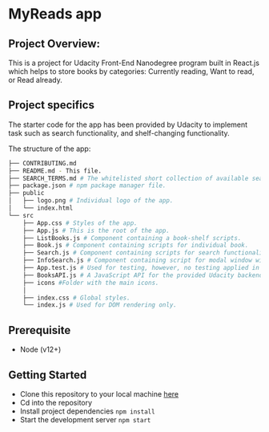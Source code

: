# MyReads app
## Project Overview:
This is a project for Udacity Front-End Nanodegree program built in React.js which helps to store books by categories: Currently reading, Want to read, or Read already.

## Project specifics
The starter code for the app has been provided by Udacity to implement task such as search functionality, and shelf-changing functionality.

The structure of the app:
```bash
├── CONTRIBUTING.md
├── README.md - This file.
├── SEARCH_TERMS.md # The whitelisted short collection of available search terms for you to use with your app.
├── package.json # npm package manager file.
├── public
│   ├── logo.png # Individual logo of the app.
│   └── index.html
└── src
    ├── App.css # Styles of the app.
    ├── App.js # This is the root of the app.
    ├── ListBooks.js # Component containing a book-shelf scripts.
    ├── Book.js # Component containing scripts for individual book.
    ├── Search.js # Component containing scripts for search functionality.
    ├── InfoSearch.js # Component containing script for modal window with additional information on search requirements.
    ├── App.test.js # Used for testing, however, no testing applied in this project
    ├── BooksAPI.js # A JavaScript API for the provided Udacity backend.
    ├── icons #Folder with the main icons.
    │  
    ├── index.css # Global styles.
    └── index.js # Used for DOM rendering only.
```
## Prerequisite
* Node (v12+)

## Getting Started
* Clone this repository to your local machine [here](https://github.com/Nelson-Chinedu/udacity-MyReads.git) 
* Cd into the repository
* Install project dependencies `npm install`
* Start the development server `npm start`
